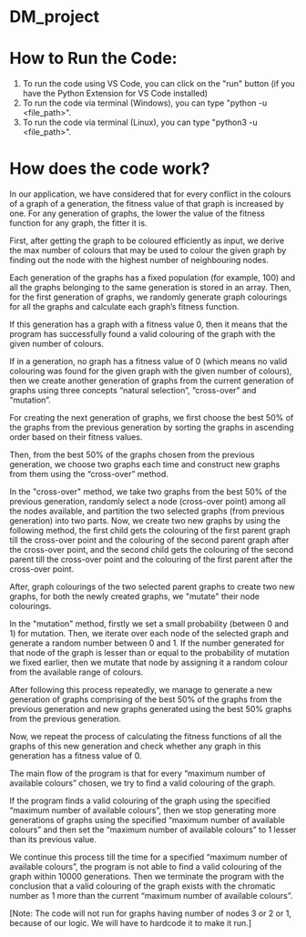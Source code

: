 # DM_project

# How to Run the Code:

1) To run the code using VS Code, you can click on the "run" button (if you have the Python Extension for VS Code installed)
2) To run the code via terminal (Windows), you can type "python -u <file_path>".
3) To run the code via terminal (Linux), you can type "python3 -u <file_path>".


# How does the code work?

In our application, we have considered that for every conflict in the colours of a graph of a generation, the fitness value of that graph is increased by one. For any generation of graphs, the lower the value of the fitness function for any graph, the fitter it is.

First, after getting the graph to be coloured efficiently as input, we derive the max number of colours that may be used to colour the given graph by finding out the node with the highest number of neighbouring nodes.

Each generation of the graphs has a fixed population (for example, 100) and all the graphs belonging to the same generation is stored in an array.
Then, for the first generation of graphs, we randomly generate graph colourings for all the graphs and calculate each graph’s fitness function.

If this generation has a graph with a fitness value 0, then it means that the program has successfully found a valid colouring of the graph with the given number of colours.

If in a generation, no graph has a fitness value of 0 (which means no valid colouring was found for the given graph with the given number of colours), then we create another generation of graphs from the current generation of graphs using three concepts “natural selection”, “cross-over” and “mutation”.

For creating the next generation of graphs, we first choose the best 50% of the graphs from the previous generation by sorting the graphs in ascending order based on their fitness values.

Then, from the best 50% of the graphs chosen from the previous generation, we choose two graphs each time and construct new graphs from them using the “cross-over” method.

In the "cross-over" method, we take two graphs from the best 50% of the previous generation, randomly select a node (cross-over point) among all the nodes available, and partition the two selected graphs (from previous generation) into two parts. Now, we create two new graphs by using the following method, the first child gets the colouring of the first parent graph till the cross-over point and the colouring of the second parent graph after the cross-over point, and the second child gets the colouring of the second parent till the cross-over point and the colouring of the first parent after the cross-over point.

After, graph colourings of the two selected parent graphs to create two new graphs, for both the newly created graphs, we "mutate" their node colourings.

In the "mutation" method, firstly we set a small probability (between 0 and 1) for mutation. Then, we iterate over each node of the selected graph and generate a random number between 0 and 1. If the number generated for that node of the graph is lesser than or equal to the probability of mutation we fixed earlier, then we mutate that node by assigning it a random colour from the available range of colours.

After following this process repeatedly, we manage to generate a new generation of graphs comprising of the best 50% of the graphs from the previous generation and new graphs generated using the best 50% graphs from the previous generation.

Now, we repeat the process of calculating the fitness functions of all the graphs of this new generation and check whether any graph in this generation has a fitness value of 0.

The main flow of the program is that for every “maximum number of available colours” chosen, we try to find a valid colouring of the graph. 

If the program finds a valid colouring of the graph using the specified “maximum number of available colours”, then we stop generating more generations of graphs using the specified “maximum number of available colours” and then set the “maximum number of available colours” to 1 lesser than its previous value.

We continue this process till the time for a specified “maximum number of available colours”, the program is not able to find a valid colouring of the graph within 10000 generations. Then we terminate the program with the conclusion that a valid colouring of the graph exists with the chromatic number as 1 more than the current “maximum number of available colours”.

[Note: The code will not run for graphs having number of nodes 3 or 2 or 1, because of our logic. We will have to hardcode it to make it run.]
